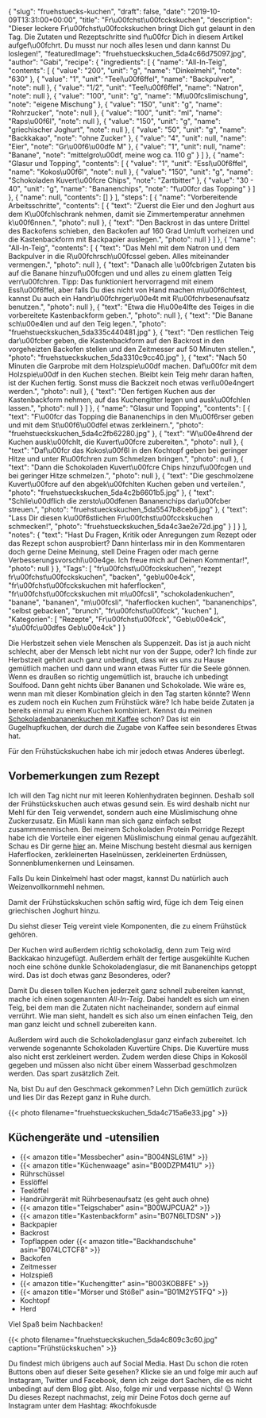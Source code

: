 {
    "slug": "fruehstuecks-kuchen",
    "draft": false,
    "date": "2019-10-09T13:31:00+00:00",
    "title": "Fr\u00fchst\u00fcckskuchen",
    "description": "Dieser leckere Fr\u00fchst\u00fcckskuchen bringt Dich gut gelaunt in den Tag. Die Zutaten und Rezeptschritte sind f\u00fcr Dich in diesem Artikel aufgef\u00fchrt. Du musst nur noch alles lesen und dann kannst Du loslegen!",
    "featuredImage": "fruehstueckskuchen_5da4c66d75097.jpg",
    "author": "Gabi",
    "recipe": {
        "ingredients": [
            {
                "name": "All-In-Teig",
                "contents": [
                    {
                        "value": "200",
                        "unit": "g",
                        "name": "Dinkelmehl",
                        "note": "630"
                    },
                    {
                        "value": "1",
                        "unit": "Teel\u00f6ffel",
                        "name": "Backpulver",
                        "note": null
                    },
                    {
                        "value": "1\/2",
                        "unit": "Teel\u00f6ffel",
                        "name": "Natron",
                        "note": null
                    },
                    {
                        "value": "100",
                        "unit": "g",
                        "name": "M\u00fcslimischung",
                        "note": "eigene Mischung"
                    },
                    {
                        "value": "150",
                        "unit": "g",
                        "name": "Rohrzucker",
                        "note": null
                    },
                    {
                        "value": "100",
                        "unit": "ml",
                        "name": "Raps\u00f6l",
                        "note": null
                    },
                    {
                        "value": "150",
                        "unit": "g",
                        "name": "griechischer Joghurt",
                        "note": null
                    },
                    {
                        "value": "50",
                        "unit": "g",
                        "name": "Backkakao",
                        "note": "ohne Zucker"
                    },
                    {
                        "value": "4",
                        "unit": null,
                        "name": "Eier",
                        "note": "Gr\u00f6\u00dfe M"
                    },
                    {
                        "value": "1",
                        "unit": null,
                        "name": "Banane",
                        "note": "mittelgro\u00df, meine wog ca. 110 g"
                    }
                ]
            },
            {
                "name": "Glasur und Topping",
                "contents": [
                    {
                        "value": "1",
                        "unit": "Essl\u00f6ffel",
                        "name": "Kokos\u00f6l",
                        "note": null
                    },
                    {
                        "value": "150",
                        "unit": "g",
                        "name": "Schokoladen Kuvert\u00fcre Chips",
                        "note": "Zartbitter"
                    },
                    {
                        "value": "30 - 40",
                        "unit": "g",
                        "name": "Bananenchips",
                        "note": "f\u00fcr das Topping"
                    }
                ]
            },
            {
                "name": null,
                "contents": []
            }
        ],
        "steps": [
            {
                "name": "Vorbereitende Arbeitsschritte",
                "contents": [
                    {
                        "text": "Zuerst die Eier und den Joghurt aus dem K\u00fchlschrank nehmen, damit sie Zimmertemperatur annehmen k\u00f6nnen.",
                        "photo": null
                    },
                    {
                        "text": "Den Backrost in das untere Drittel des Backofens schieben, den Backofen auf 160 Grad Umluft vorheizen und die Kastenbackform mit Backpapier auslegen.",
                        "photo": null
                    }
                ]
            },
            {
                "name": "All-In-Teig",
                "contents": [
                    {
                        "text": "Das Mehl mit dem Natron und dem Backpulver in die R\u00fchrsch\u00fcssel geben. Alles miteinander vermengen.",
                        "photo": null
                    },
                    {
                        "text": "Danach alle \u00fcbrigen Zutaten bis auf die Banane hinzuf\u00fcgen und und alles zu einem glatten Teig verr\u00fchren. Tipp: Das funktioniert hervorragend mit einem Essl\u00f6ffel, aber falls Du dies nicht von Hand machen m\u00f6chtest, kannst Du auch ein Handr\u00fchrger\u00e4t mit R\u00fchrbesenaufsatz benutzen.",
                        "photo": null
                    },
                    {
                        "text": "Etwa die H\u00e4lfte des Teiges in die vorbereitete Kastenbackform geben.",
                        "photo": null
                    },
                    {
                        "text": "Die Banane sch\u00e4len und auf den Teig legen.",
                        "photo": "fruehstueckskuchen_5da335c440481.jpg"
                    },
                    {
                        "text": "Den restlichen Teig dar\u00fcber geben, die Kastenbackform auf den Backrost in den vorgeheizten Backofen stellen und den Zeitmesser auf 50 Minuten stellen.",
                        "photo": "fruehstueckskuchen_5da3310c9cc40.jpg"
                    },
                    {
                        "text": "Nach 50 Minuten die Garprobe mit dem Holzspie\u00df machen. Daf\u00fcr mit dem Holzspie\u00df in den Kuchen stechen. Bleibt kein Teig mehr daran haften, ist der Kuchen fertig. Sonst muss die Backzeit noch etwas verl\u00e4ngert werden.",
                        "photo": null
                    },
                    {
                        "text": "Den fertigen Kuchen aus der Kastenbackform nehmen, auf das Kuchengitter legen und ausk\u00fchlen lassen.",
                        "photo": null
                    }
                ]
            },
            {
                "name": "Glasur und Topping",
                "contents": [
                    {
                        "text": "F\u00fcr das Topping die Bananenchips in den M\u00f6rser geben und mit dem St\u00f6\u00dfel etwas zerkleinern.",
                        "photo": "fruehstueckskuchen_5da4c2fb62280.jpg"
                    },
                    {
                        "text": "W\u00e4hrend der Kuchen ausk\u00fchlt, die Kuvert\u00fcre zubereiten.",
                        "photo": null
                    },
                    {
                        "text": "Daf\u00fcr das Kokos\u00f6l in den Kochtopf geben bei geringer Hitze und unter R\u00fchren zum Schmelzen bringen.",
                        "photo": null
                    },
                    {
                        "text": "Dann die Schokoladen Kuvert\u00fcre Chips hinzuf\u00fcgen und bei geringer Hitze schmelzen.",
                        "photo": null
                    },
                    {
                        "text": "Die geschmolzene Kuvert\u00fcre auf den abgek\u00fchlten Kuchen geben und verteilen.",
                        "photo": "fruehstueckskuchen_5da4c2b6601b5.jpg"
                    },
                    {
                        "text": "Schlie\u00dflich die zersto\u00dfenen Bananenchips dar\u00fcber streuen.",
                        "photo": "fruehstueckskuchen_5da5547b8ceb6.jpg"
                    },
                    {
                        "text": "Lass Dir diesen k\u00f6stlichen Fr\u00fchst\u00fcckskuchen schmecken!",
                        "photo": "fruehstueckskuchen_5da4c3ae2e72d.jpg"
                    }
                ]
            }
        ],
        "notes": {
            "text": "Hast Du Fragen, Kritik oder Anregungen zum Rezept oder das Rezept schon ausprobiert? Dann hinterlass mir in den Kommentaren doch gerne Deine Meinung, stell Deine Fragen oder mach gerne Verbesserungsvorschl\u00e4ge. Ich freue mich auf Deinen Kommentar!",
            "photo": null
        }
    },
    "Tags": [
        "fr\u00fchst\u00fcckskuchen",
        "rezept fr\u00fchst\u00fcckskuchen",
        "backen",
        "geb\u00e4ck",
        "fr\u00fchst\u00fcckskuchen mit haferflocken",
        "fr\u00fchst\u00fcckskuchen mit m\u00fcsli",
        "schokoladenkuchen",
        "banane",
        "bananen",
        "m\u00fcsli",
        "haferflocken kuchen",
        "bananenchips",
        "selbst gebacken",
        "brunch",
        "fr\u00fchst\u00fcck",
        "kuchen"
    ],
    "Kategorien": [
        "Rezepte",
        "Fr\u00fchst\u00fcck",
        "Geb\u00e4ck",
        "s\u00fc\u00dfes Geb\u00e4ck"
    ]
}

Die Herbstzeit sehen viele Menschen als Suppenzeit. Das ist ja auch nicht schlecht, aber der Mensch lebt nicht nur von der Suppe, oder? Ich finde zur Herbstzeit gehört auch ganz unbedingt, dass wir es uns zu Hause gemütlich machen und   dann und wann etwas Futter für die Seele gönnen. Wenn es draußen so richtig ungemütlich ist, brauche ich unbedingt Soulfood. Dann geht nichts über Bananen und Schokolade. Wie wäre es, wenn man mit dieser Kombination gleich in den Tag starten könnte? Wenn es zudem noch ein Kuchen zum Frühstück wäre? Ich habe beide Zutaten ja bereits einmal zu einem Kuchen kombiniert. Kennst du meinen [Schokoladenbananenkuchen mit Kaffee](https://kochfokus.de/artikel/dieser-schokoladen-bananenkuchen-rockt-kochfokus-de/ "Schokoladenbananenkuchen mit Kaffee") schon? Das ist ein Gugelhupfkuchen, der durch die Zugabe von Kaffee sein besonderes Etwas hat.

Für den Frühstückskuchen habe ich mir jedoch etwas Anderes überlegt.

## Vorbemerkungen zum Rezept

Ich will den Tag nicht nur mit leeren Kohlenhydraten beginnen. Deshalb soll der Frühstückskuchen auch etwas gesund sein. Es wird deshalb nicht nur Mehl für den Teig verwendet, sondern auch eine Müslimischung ohne Zuckerzusatz. Ein Müsli kann man sich ganz einfach selbst zusammmenmischen. Bei meinem Schokoladen Protein Porridge Rezept habe ich die Vorteile einer eigenen Müslimischung einmal genau aufgezählt. Schau es Dir gerne [hier](https://kochfokus.de/artikel/schokoladen-protein-porridge-mit-muesli/ "hier") an. Meine Mischung besteht diesmal aus kernigen Haferflocken, zerkleinerten Haselnüssen, zerkleinerten Erdnüssen, Sonnenblumenkernen und Leinsamen. 

Falls Du kein Dinkelmehl hast oder magst, kannst Du natürlich auch Weizenvollkornmehl nehmen.

Damit der Frühstückskuchen schön saftig wird, füge ich dem Teig einen griechischen Joghurt hinzu. 

Du siehst dieser Teig vereint viele Komponenten, die zu einem Frühstück gehören.

Der Kuchen wird außerdem richtig schokoladig, denn zum Teig wird Backkakao hinzugefügt. Außerdem erhält der fertige ausgekühlte Kuchen noch eine schöne dunkle Schokoladenglasur, die mit Bananenchips getoppt wird. Das ist doch etwas ganz Besonderes, oder?

Damit Du diesen tollen Kuchen jederzeit ganz schnell zubereiten kannst, mache ich einen sogenannten *All-In-Teig*. Dabei handelt es sich um einen Teig, bei dem man die Zutaten nicht nacheinander, sondern auf einmal verrührt. Wie man sieht, handelt es sich also um einen einfachen Teig, den man ganz leicht und schnell zubereiten kann.

Außerdem wird auch die Schokoladenglasur ganz einfach zubereitet. Ich verwende  sogenannte Schokoladen Kuvertüre Chips. Die Kuvertüre muss also nicht erst zerkleinert werden. Zudem werden diese Chips in Kokosöl gegeben und müssen also nicht über einem Wasserbad geschmolzen werden. Das spart zusätzlich Zeit.

Na, bist Du auf den Geschmack gekommen? Lehn Dich gemütlich zurück und lies Dir das Rezept ganz in Ruhe durch.

{{< photo filename="fruehstueckskuchen_5da4c715a6e33.jpg" >}}

## Küchengeräte und -utensilien

- {{< amazon title="Messbecher" asin="B004NSL61M" >}}
- {{< amazon title="Küchenwaage" asin="B00DZPM41U" >}}
- Rührschüssel
- Esslöffel
- Teelöffel
- Handrührgerät mit Rührbesenaufsatz (es geht auch ohne)
- {{< amazon title="Teigschaber" asin="B00WJPCUA2" >}}
- {{< amazon title="Kastenbackform" asin="B07N6LTDSN" >}}
- Backpapier
- Backrost
- Topflappen oder {{< amazon title="Backhandschuhe" asin="B074LCTCF8" >}}
- Backofen
- Zeitmesser
- Holzspieß
- {{< amazon title="Kuchengitter" asin="B003KOB8FE" >}}
- {{< amazon title="Mörser und Stößel" asin="B01M2Y5TFQ" >}}
- Kochtopf
- Herd

Viel Spaß beim Nachbacken!

{{< photo filename="fruehstueckskuchen_5da4c809c3c60.jpg" caption="Frühstückskuchen" >}}

Du findest mich übrigens auch auf Social Media. Hast Du schon die roten Buttons oben auf dieser Seite gesehen? Klicke sie an und folge mir auch auf Instagram, Twitter und Facebook, denn ich zeige dort Sachen, die es nicht unbedingt auf dem Blog gibt. Also, folge mir und verpasse nichts! 😉 Wenn Du dieses Rezept nachmachst, zeig mir Deine Fotos doch gerne auf Instagram unter dem Hashtag: #kochfokusde